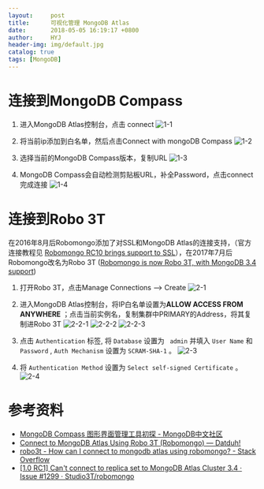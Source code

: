 ```yaml
---
layout:     post
title:      可视化管理 MongoDB Atlas
date:       2018-05-05 16:19:17 +0800
author:     HYJ
header-img: img/default.jpg
catalog: true
tags: [MongoDB]
---
```


# 连接到MongoDB Compass
1. 进入MongoDB Atlas控制台，点击 connect
    ![1-1](https://huyinjiexyz-1251543717.cos.ap-shanghai.myqcloud.com/source/_posts/可视化管理MongoDB-Atlas/1-1.png)

2. 将当前ip添加到白名单，然后点击Connect with mongoDB Compass
    ![1-2](https://huyinjiexyz-1251543717.cos.ap-shanghai.myqcloud.com/source/_posts/可视化管理MongoDB-Atlas/1-2.png)

3. 选择当前的MongoDB Compass版本，复制URL
    ![1-3](https://huyinjiexyz-1251543717.cos.ap-shanghai.myqcloud.com/source/_posts/可视化管理MongoDB-Atlas/1-3.png)

4. MongoDB Compass会自动检测剪贴板URL，补全Password，点击connect完成连接
    ![1-4](https://huyinjiexyz-1251543717.cos.ap-shanghai.myqcloud.com/source/_posts/可视化管理MongoDB-Atlas/1-4.png)



# 连接到Robo 3T
在2016年8月后Robomongo添加了对SSL和MongoDB Atlas的连接支持，（官方连接教程见 [Robomongo RC10 brings support to SSL](http://blog.robomongo.org/robomongo-rc10/)），在2017年7月后Robomongo改名为Robo 3T ([Robomongo is now Robo 3T, with MongoDB 3.4 support](http://blog.robomongo.org/robomongo-is-robo-3t/))


1. 打开Robo 3T，点击Manage Connections --> Create
    ![2-1](https://huyinjiexyz-1251543717.cos.ap-shanghai.myqcloud.com/source/_posts/可视化管理MongoDB-Atlas/2-1.png)

2. 进入MongoDB Atlas控制台，将IP白名单设置为**ALLOW ACCESS FROM ANYWHERE** ；点击当前实例名，复制集群中PRIMARY的Address，将其复制进Robo 3T
    ![2-2-1](https://huyinjiexyz-1251543717.cos.ap-shanghai.myqcloud.com/source/_posts/可视化管理MongoDB-Atlas/2-2-1.png)
    ![2-2-2](https://huyinjiexyz-1251543717.cos.ap-shanghai.myqcloud.com/source/_posts/可视化管理MongoDB-Atlas/2-2-2.png)
    ![2-2-3](https://huyinjiexyz-1251543717.cos.ap-shanghai.myqcloud.com/source/_posts/可视化管理MongoDB-Atlas/2-2-3.png)

3. 点击 `Authentication` 标签, 将 `Database` 设置为 ` admin` 并填入 `User Name`  和  `Password` , `Auth Mechanism` 设置为 `SCRAM-SHA-1` 。
    ![2-3](https://huyinjiexyz-1251543717.cos.ap-shanghai.myqcloud.com/source/_posts/可视化管理MongoDB-Atlas/2-3.png)

4.  将 `Authentication Method` 设置为 `Select self-signed Certificate` 。
    ![2-4](https://huyinjiexyz-1251543717.cos.ap-shanghai.myqcloud.com/source/_posts/可视化管理MongoDB-Atlas/2-4.png)


# 参考资料

* [MongoDB Compass 图形界面管理工具初探 - MongoDB中文社区](http://www.mongoing.com/blog/post/getting-started-with-mongodb-compass)
* [Connect to MongoDB Atlas Using Robo 3T (Robomongo) — Datduh!](https://www.datduh.com/blog/2017/7/26/how-to-connect-to-mongodb-atlas-using-robo-3t-robomongo)
* [robo3t - How can I connect to mongodb atlas using robomongo? - Stack Overflow](https://stackoverflow.com/questions/43694799/how-can-i-connect-to-mongodb-atlas-using-robomongo?utm_medium=organic&utm_source=google_rich_qa&utm_campaign=google_rich_qa)
* [[1.0 RC1] Can't connect to replica set to MongoDB Atlas Cluster 3.4 · Issue #1299 · Studio3T/robomongo](https://github.com/Studio3T/robomongo/issues/1299)